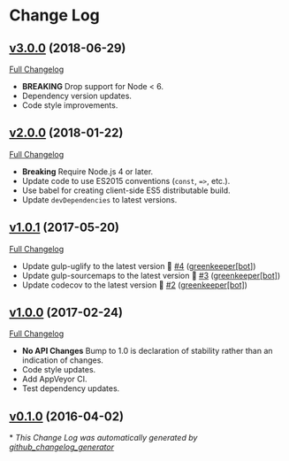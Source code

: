 # Change Log

## [v3.0.0](https://github.com/kevinoid/promise-nodeify/tree/v3.0.0) (2018-06-29)
[Full Changelog](https://github.com/kevinoid/promise-nodeify/compare/v2.0.0...v3.0.0)

- **BREAKING** Drop support for Node < 6.
- Dependency version updates.
- Code style improvements.

## [v2.0.0](https://github.com/kevinoid/promise-nodeify/tree/v2.0.0) (2018-01-22)
[Full Changelog](https://github.com/kevinoid/promise-nodeify/compare/v1.0.1...v2.0.0)

- **Breaking** Require Node.js 4 or later.
- Update code to use ES2015 conventions (`const`, `=>`, etc.).
- Use babel for creating client-side ES5 distributable build.
- Update `devDependencies` to latest versions.

## [v1.0.1](https://github.com/kevinoid/promise-nodeify/tree/v1.0.1) (2017-05-20)
[Full Changelog](https://github.com/kevinoid/promise-nodeify/compare/v1.0.0...v1.0.1)

- Update gulp-uglify to the latest version 🚀 [\#4](https://github.com/kevinoid/promise-nodeify/pull/4) ([greenkeeper[bot]](https://github.com/integration/greenkeeper))
- Update gulp-sourcemaps to the latest version 🚀 [\#3](https://github.com/kevinoid/promise-nodeify/pull/3) ([greenkeeper[bot]](https://github.com/integration/greenkeeper))
- Update codecov to the latest version 🚀 [\#2](https://github.com/kevinoid/promise-nodeify/pull/2) ([greenkeeper[bot]](https://github.com/integration/greenkeeper))

## [v1.0.0](https://github.com/kevinoid/promise-nodeify/tree/v1.0.0) (2017-02-24)
[Full Changelog](https://github.com/kevinoid/promise-nodeify/compare/v0.1.0...v1.0.0)

- **No API Changes**  Bump to 1.0 is declaration of stability rather than an
  indication of changes.
- Code style updates.
- Add AppVeyor CI.
- Test dependency updates.

## [v0.1.0](https://github.com/kevinoid/promise-nodeify/tree/v0.1.0) (2016-04-02)


\* *This Change Log was automatically generated by [github_changelog_generator](https://github.com/skywinder/Github-Changelog-Generator)*
